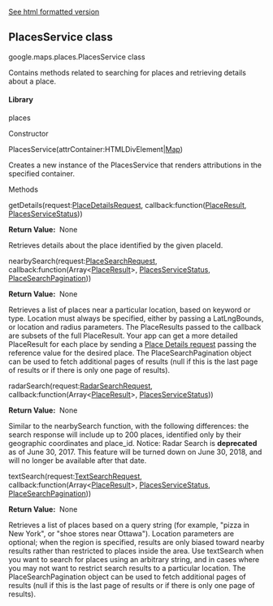 [See html formatted version](https://huasofoundries.github.io/google-maps-documentation/PlacesService.html)


PlacesService class
-------------------

google.maps.places.PlacesService class

Contains methods related to searching for places and retrieving details about a place.

#### Library

places

Constructor

PlacesService(attrContainer:HTMLDivElement|[Map](https://github.com/amenadiel/google-maps-documentation/blob/master/docs/Map.md))

Creates a new instance of the PlacesService that renders attributions in the specified container.

Methods

getDetails(request:[PlaceDetailsRequest](https://github.com/amenadiel/google-maps-documentation/blob/master/docs/PlaceDetailsRequest.md), callback:function([PlaceResult](https://github.com/amenadiel/google-maps-documentation/blob/master/docs/PlaceResult.md), [PlacesServiceStatus](https://github.com/amenadiel/google-maps-documentation/blob/master/docs/PlacesServiceStatus.md)))

**Return Value:**  None

Retrieves details about the place identified by the given placeId.

nearbySearch(request:[PlaceSearchRequest](https://github.com/amenadiel/google-maps-documentation/blob/master/docs/PlaceSearchRequest.md), callback:function(Array<[PlaceResult](https://github.com/amenadiel/google-maps-documentation/blob/master/docs/PlaceResult.md)\>, [PlacesServiceStatus](https://github.com/amenadiel/google-maps-documentation/blob/master/docs/PlacesServiceStatus.md), [PlaceSearchPagination](https://github.com/amenadiel/google-maps-documentation/blob/master/docs/PlaceSearchPagination.md)))

**Return Value:**  None

Retrieves a list of places near a particular location, based on keyword or type. Location must always be specified, either by passing a LatLngBounds, or location and radius parameters. The PlaceResults passed to the callback are subsets of the full PlaceResult. Your app can get a more detailed PlaceResult for each place by sending a [Place Details request](https://developers.google.com/maps/documentation/javascript/places#place_details_requests) passing the reference value for the desired place. The PlaceSearchPagination object can be used to fetch additional pages of results (null if this is the last page of results or if there is only one page of results).

radarSearch(request:[RadarSearchRequest](https://github.com/amenadiel/google-maps-documentation/blob/master/docs/RadarSearchRequest.md), callback:function(Array<[PlaceResult](https://github.com/amenadiel/google-maps-documentation/blob/master/docs/PlaceResult.md)\>, [PlacesServiceStatus](https://github.com/amenadiel/google-maps-documentation/blob/master/docs/PlacesServiceStatus.md)))

**Return Value:**  None

Similar to the nearbySearch function, with the following differences: the search response will include up to 200 places, identified only by their geographic coordinates and place\_id. Notice: Radar Search is **deprecated** as of June 30, 2017. This feature will be turned down on June 30, 2018, and will no longer be available after that date.

textSearch(request:[TextSearchRequest](https://github.com/amenadiel/google-maps-documentation/blob/master/docs/TextSearchRequest.md), callback:function(Array<[PlaceResult](https://github.com/amenadiel/google-maps-documentation/blob/master/docs/PlaceResult.md)\>, [PlacesServiceStatus](https://github.com/amenadiel/google-maps-documentation/blob/master/docs/PlacesServiceStatus.md), [PlaceSearchPagination](https://github.com/amenadiel/google-maps-documentation/blob/master/docs/PlaceSearchPagination.md)))

**Return Value:**  None

Retrieves a list of places based on a query string (for example, "pizza in New York", or "shoe stores near Ottawa"). Location parameters are optional; when the region is specified, results are only biased toward nearby results rather than restricted to places inside the area. Use textSearch when you want to search for places using an arbitrary string, and in cases where you may not want to restrict search results to a particular location. The PlaceSearchPagination object can be used to fetch additional pages of results (null if this is the last page of results or if there is only one page of results).
